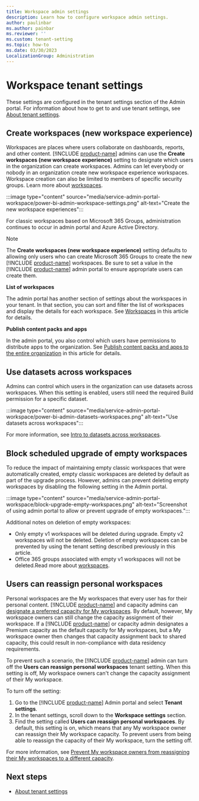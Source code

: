 ```yaml
---
title: Workspace admin settings
description: Learn how to configure workspace admin settings.
author: paulinbar
ms.author: painbar
ms.reviewer: ''
ms.custom: tenant-setting
ms.topic: how-to
ms.date: 03/30/2023
LocalizationGroup: Administration
---
```


# Workspace tenant settings

These settings are configured in the tenant settings section of the Admin portal. For information about how to get to and use tenant settings, see [About tenant settings](service-admin-portal-about-tenant-settings.md).

## Create workspaces (new workspace experience)

Workspaces are places where users collaborate on dashboards, reports, and other content. [!INCLUDE [product-name](../includes/product-name.md)] admins can use the **Create workspaces (new workspace experience)** setting to designate which users in the organization can create workspaces. Admins can let everybody or nobody in an organization create new workspace experience workspaces. Workspace creation can also be limited to members of specific security groups. Learn more about [workspaces](../get-started/workspaces.md).

:::image type="content" source="media/service-admin-portal-workspace/power-bi-admin-workspace-settings.png" alt-text="Create the new workspace experiences":::

For classic workspaces based on Microsoft 365 Groups, administration continues to occur in admin portal and Azure Active Directory.

> [!NOTE]
> The **Create workspaces (new workspace experience)** setting defaults to allowing only users who can create Microsoft 365 Groups to create the new [!INCLUDE [product-name](../includes/product-name.md)] workspaces. Be sure to set a value in the [!INCLUDE [product-name](../includes/product-name.md)] admin portal to ensure appropriate users can create them.

**List of workspaces**

The admin portal has another section of settings about the workspaces in your tenant. In that section, you can sort and filter the list of workspaces and display the details for each workspace. See [Workspaces](admin-portal-workspaces.md) in this article for details.

**Publish content packs and apps**

In the admin portal, you also control which users have permissions to distribute apps to the organization. See [Publish content packs and apps to the entire organization](service-admin-portal-content-pack-app.md#publish-content-packs-and-apps-to-the-entire-organization) in this article for details.

## Use datasets across workspaces

Admins can control which users in the organization can use datasets across workspaces. When this setting is enabled, users still need the required Build permission for a specific dataset.

:::image type="content" source="media/service-admin-portal-workspace/power-bi-admin-datasets-workspaces.png" alt-text="Use datasets across workspaces":::

For more information, see [Intro to datasets across workspaces](/power-bi/connect-data/service-datasets-across-workspaces).

## Block scheduled upgrade of empty workspaces

To reduce the impact of maintaining empty classic workspaces that were automatically created, empty classic workspaces are deleted by default as part of the upgrade process. However, admins can prevent deleting empty workspaces by disabling the following setting in the Admin portal.

:::image type="content" source="media/service-admin-portal-workspace/block-upgrade-empty-workspaces.png" alt-text="Screenshot of using admin portal to allow or prevent upgrade of empty workspaces.":::

Additional notes on deletion of empty workspaces:

- Only empty v1 workspaces will be deleted during upgrade. Empty v2 workspaces will not be deleted. Deletion of empty workspaces can be prevented by using the tenant setting described previously in this article.
- Office 365 groups associated with empty v1 workspaces will not be deleted.Read more about [workspaces](../get-started/workspaces.md).

## Users can reassign personal workspaces 

Personal workspaces are the My workspaces that every user has for their personal content. [!INCLUDE [product-name](../includes/product-name.md)] and capacity admins can [designate a preferred capacity for My workspaces](../enterprise/service-admin-premium-manage.md#designate-a-default-capacity-for-my-workspaces). By default, however, My workspace owners can still change the capacity assignment of their workspace. If a [!INCLUDE [product-name](../includes/product-name.md)] or capacity admin designates a Premium capacity as the default capacity for My workspaces, but a My workspace owner then changes that capacity assignment back to shared capacity, this could result in non-compliance with data residency requirements.

To prevent such a scenario, the [!INCLUDE [product-name](../includes/product-name.md)] admin can turn off the **Users can reassign personal workspaces** tenant setting. When this setting is off, My workspace owners can't change the capacity assignment of their My workspace.

To turn off the setting:
1. Go to the [!INCLUDE [product-name](../includes/product-name.md)] Admin portal and select **Tenant settings**.
1. In the tenant settings, scroll down to the **Workspace settings** section.
1. Find the setting called **Users can reassign personal workspaces**. By default, this setting is on, which means that any My workspace owner can reassign their My workspace capacity. To prevent users from being able to reassign the capacity of their My workspace, turn the setting off.

For more information, see [Prevent My workspace owners from reassigning their My workspaces to a different capacity](./admin-portal-workspaces.md#prevent-my-workspace-owners-from-reassigning-their-my-workspaces-to-a-different-capacity).

## Next steps

* [About tenant settings](service-admin-portal-about-tenant-settings.md)
